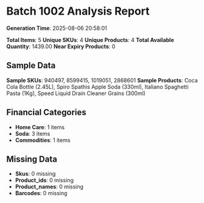 # Batch 1002 Analysis Report

**Generation Time**: 2025-08-06 20:58:01

**Total Items**: 5
**Unique SKUs**: 4
**Unique Products**: 4
**Total Available Quantity**: 1439.00
**Near Expiry Products**: 0

## Sample Data
**Sample SKUs**: 940497, 8599415, 1019051, 2868601
**Sample Products**: Coca Cola Bottle (2.45L), Spiro Spathis Apple Soda (330ml), Italiano Spaghetti Pasta (1Kg), Speed Liquid Drain Cleaner Grains (300ml)

## Financial Categories
- **Home Care**: 1 items
- **Soda**: 3 items
- **Commodities**: 1 items

## Missing Data
- **Skus**: 0 missing
- **Product_ids**: 0 missing
- **Product_names**: 0 missing
- **Barcodes**: 0 missing
